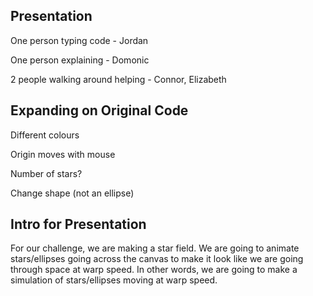 ## Presentation
One person typing code - Jordan

One person explaining - Domonic

2 people walking around helping - Connor, Elizabeth

## Expanding on Original Code
Different colours

Origin moves with mouse

Number of stars?

Change shape (not an ellipse)



## Intro for Presentation
For our challenge, we are making a star field. We are going to animate stars/ellipses going across the canvas to make it look like we are going through space at warp speed.  In other words, we are going to make a simulation of stars/ellipses moving at warp speed.
